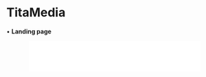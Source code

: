 # TitaMedia

• **Landing page**

<p align="center">
  <a><img src="https://github.com/alumno2016/tita/blob/test/img/Artboard19.png" width="400"></a>
</p>
